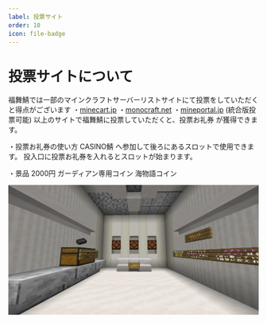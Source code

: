 ```yaml
---
label: 投票サイト
order: 10
icon: file-badge
---
```


# 投票サイトについて
福舞鯖では一部のマインクラフトサーバーリストサイトにて投票をしていただくと得点がございます 
・[minecart.jp](https://minecraft.jp/servers/620fbb8ad0215b5c57000000) 
・[monocraft.net](https://monocraft.net/servers/Va3QZtlG4PWdAq005iLt) 
・[mineportal.jp](https://mineportal.jp/servers/clrf6dzw40000vwo2vqzopyu6) (統合版投票可能) 
以上のサイトで福舞鯖に投票していただくと、投票お礼券 が獲得できます。

・投票お礼券の使い方 
CASINO鯖 へ参加して後ろにあるスロットで使用できます。 
投入口に投票お礼券を入れるとスロットが始まります。

・景品 
2000円 
ガーディアン専用コイン 
海物語コイン 

![](images/votesite/1.png)